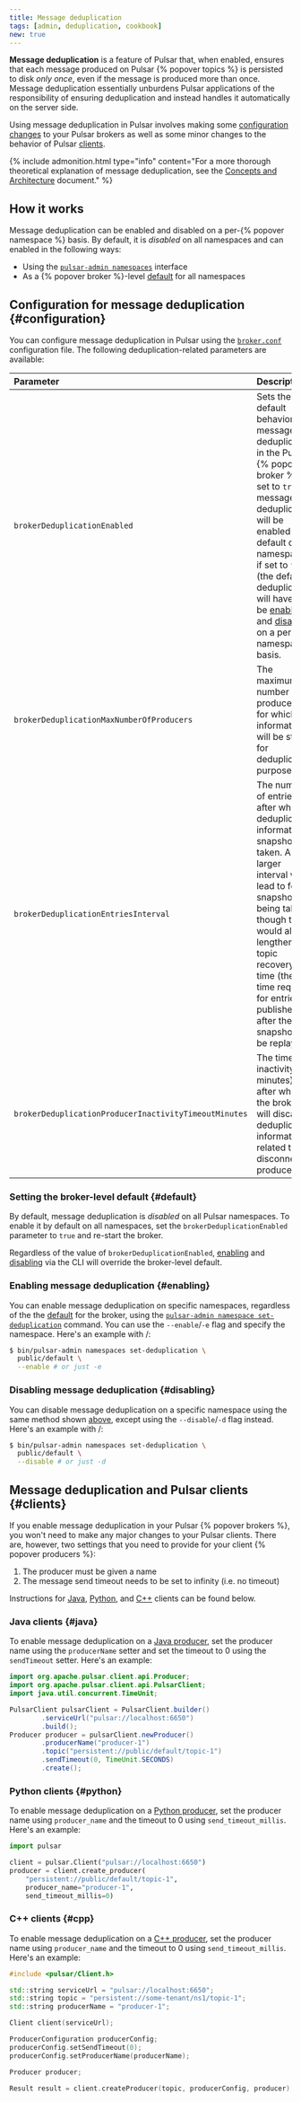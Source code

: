 ```yaml
---
title: Message deduplication
tags: [admin, deduplication, cookbook]
new: true
---
```


**Message deduplication** is a feature of Pulsar that, when enabled, ensures that each message produced on Pulsar {% popover topics %} is persisted to disk *only once*, even if the message is produced more than once. Message deduplication essentially unburdens Pulsar applications of the responsibility of ensuring deduplication and instead handles it automatically on the server side.

Using message deduplication in Pulsar involves making some [configuration changes](#configuration) to your Pulsar brokers as well as some minor changes to the behavior of Pulsar [clients](#clients).

{% include admonition.html type="info" content="For a more thorough theoretical explanation of message deduplication, see the [Concepts and Architecture](../../getting-started/ConceptsAndArchitecture#message-deduplication) document." %}

## How it works

Message deduplication can be enabled and disabled on a per-{% popover namespace %} basis. By default, it is *disabled* on all namespaces and can enabled in the following ways:

* Using the [`pulsar-admin namespaces`](#enabling) interface
* As a {% popover broker %}-level [default](#default) for all namespaces

## Configuration for message deduplication {#configuration}

You can configure message deduplication in Pulsar using the [`broker.conf`](../../reference/Configuration#broker) configuration file. The following deduplication-related parameters are available:

Parameter | Description | Default
:---------|:------------|:-------
`brokerDeduplicationEnabled` | Sets the default behavior for message deduplication in the Pulsar {% popover broker %}. If set to `true`, message deduplication will be enabled by default on all namespaces; if set to `false` (the default), deduplication will have to be [enabled](#enabling) and [disabled](#disabling) on a per-namespace basis. | `false`
`brokerDeduplicationMaxNumberOfProducers` | The maximum number of producers for which information will be stored for deduplication purposes. | `10000`
`brokerDeduplicationEntriesInterval` | The number of entries after which a deduplication informational snapshot is taken. A larger interval will lead to fewer snapshots being taken, though this would also lengthen the topic recovery time (the time required for entries published after the snapshot to be replayed). | `1000`
`brokerDeduplicationProducerInactivityTimeoutMinutes` | The time of inactivity (in minutes) after which the broker will discard deduplication information related to a disconnected producer. | `360` (6 hours)

### Setting the broker-level default {#default}

By default, message deduplication is *disabled* on all Pulsar namespaces. To enable it by default on all namespaces, set the `brokerDeduplicationEnabled` parameter to `true` and re-start the broker.

Regardless of the value of `brokerDeduplicationEnabled`, [enabling](#enabling) and [disabling](#disabling) via the CLI will override the broker-level default.

### Enabling message deduplication {#enabling}

You can enable message deduplication on specific namespaces, regardless of the the [default](#default) for the broker, using the [`pulsar-admin namespace set-deduplication`](../../CliTools#pulsar-admin-namespace-set-deduplication) command. You can use the `--enable`/`-e` flag and specify the namespace. Here's an example with <tenant>/<namespace>:

```bash
$ bin/pulsar-admin namespaces set-deduplication \
  public/default \
  --enable # or just -e
```

### Disabling message deduplication {#disabling}

You can disable message deduplication on a specific namespace using the same method shown [above](#enabling), except using the `--disable`/`-d` flag instead. Here's an example with <tenant>/<namespace>:

```bash
$ bin/pulsar-admin namespaces set-deduplication \
  public/default \
  --disable # or just -d
```

## Message deduplication and Pulsar clients {#clients}

If you enable message deduplication in your Pulsar {% popover brokers %}, you won't need to make any major changes to your Pulsar clients. There are, however, two settings that you need to provide for your client {% popover producers %}:

1. The producer must be given a name
1. The message send timeout needs to be set to infinity (i.e. no timeout)

Instructions for [Java](#java), [Python](#python), and [C++](#cpp) clients can be found below.

### Java clients {#java}

To enable message deduplication on a [Java producer](../../clients/Java#producers), set the producer name using the `producerName` setter and set the timeout to 0 using the `sendTimeout` setter. Here's an example:

```java
import org.apache.pulsar.client.api.Producer;
import org.apache.pulsar.client.api.PulsarClient;
import java.util.concurrent.TimeUnit;

PulsarClient pulsarClient = PulsarClient.builder()
        .serviceUrl("pulsar://localhost:6650")
        .build();
Producer producer = pulsarClient.newProducer()
        .producerName("producer-1")
        .topic("persistent://public/default/topic-1")
        .sendTimeout(0, TimeUnit.SECONDS)
        .create();
```

### Python clients {#python}

To enable message deduplication on a [Python producer](../../clients/Python#producers), set the producer name using `producer_name` and the timeout to 0 using `send_timeout_millis`. Here's an example:

```python
import pulsar

client = pulsar.Client("pulsar://localhost:6650")
producer = client.create_producer(
    "persistent://public/default/topic-1",
    producer_name="producer-1",
    send_timeout_millis=0)
```

### C++ clients {#cpp}

To enable message deduplication on a [C++ producer](../../clients/Cpp#producer), set the producer name using `producer_name` and the timeout to 0 using `send_timeout_millis`. Here's an example:

```cpp
#include <pulsar/Client.h>

std::string serviceUrl = "pulsar://localhost:6650";
std::string topic = "persistent://some-tenant/ns1/topic-1";
std::string producerName = "producer-1";

Client client(serviceUrl);

ProducerConfiguration producerConfig;
producerConfig.setSendTimeout(0);
producerConfig.setProducerName(producerName);

Producer producer;

Result result = client.createProducer(topic, producerConfig, producer);
```